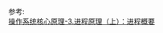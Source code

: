 
















参考:   
[操作系统核心原理-3.进程原理（上）：进程概要](https://www.cnblogs.com/edisonchou/p/5003694.html)    